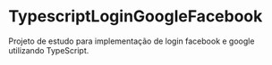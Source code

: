 # TypescriptLoginGoogleFacebook

Projeto de estudo para implementação de login facebook e google utilizando TypeScript.
